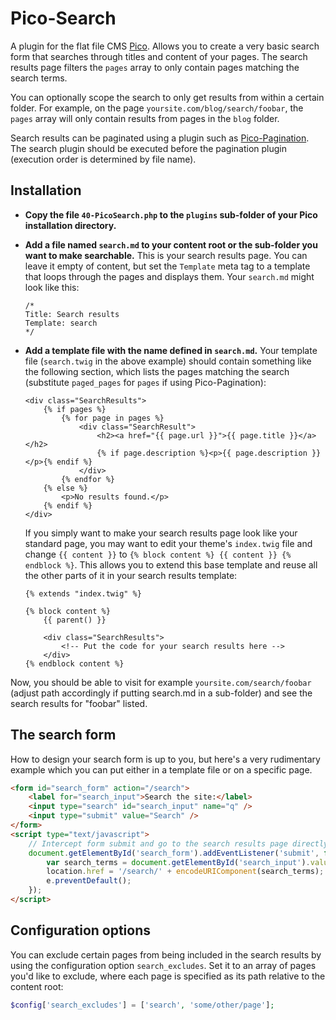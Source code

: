 # Pico-Search

A plugin for the flat file CMS [Pico](https://github.com/picocms/Pico). Allows you to create a very basic search form
that searches through titles and content of your pages. The search results page filters the `pages` array to only
contain pages matching the search terms.

You can optionally scope the search to only get results from within a certain folder. For example, on the page
`yoursite.com/blog/search/foobar`, the `pages` array will only contain results from pages in the `blog` folder.

Search results can be paginated using a plugin such as [Pico-Pagination](https://github.com/rewdy/Pico-Pagination).
The search plugin should be executed before the pagination plugin (execution order is determined by file name).

## Installation

* **Copy the file `40-PicoSearch.php` to the `plugins` sub-folder of your Pico installation directory.**
* **Add a file named `search.md` to your content root or the sub-folder you want to make searchable.**
  This is your search results page. You can leave it empty of content, but set the `Template` meta tag to a template
  that loops through the pages and displays them. Your `search.md` might look like this:
  
  ```
  /*
  Title: Search results
  Template: search
  */
  ```
* **Add a template file with the name defined in `search.md`.**
  Your template file (`search.twig` in the above example) should contain something like the following section, which
  lists the pages matching the search (substitute `paged_pages` for `pages` if using Pico-Pagination):
  
  ```twig
  <div class="SearchResults">
      {% if pages %}
          {% for page in pages %}
              <div class="SearchResult">
                  <h2><a href="{{ page.url }}">{{ page.title }}</a></h2>
                  {% if page.description %}<p>{{ page.description }}</p>{% endif %}
              </div>
          {% endfor %}
      {% else %}
          <p>No results found.</p>
      {% endif %}
  </div>
  ```

  If you simply want to make your search results page look like your standard page, you may want to edit your theme's `index.twig` file and change `{{ content }}` to `{% block content %} {{ content }} {% endblock %}`. This allows you to extend this base template and reuse all the other parts of it in your search results template:

  ```twig
  {% extends "index.twig" %}
  
  {% block content %}
      {{ parent() }}
      
      <div class="SearchResults">
          <!-- Put the code for your search results here -->
      </div>
  {% endblock content %}
  ```

Now, you should be able to visit for example `yoursite.com/search/foobar` (adjust path accordingly if putting search.md
in a sub-folder) and see the search results for "foobar" listed.

## The search form

How to design your search form is up to you, but here's a very rudimentary example which you can put either in a
template file or on a specific page.

```html
<form id="search_form" action="/search">
    <label for="search_input">Search the site:</label>
    <input type="search" id="search_input" name="q" />
    <input type="submit" value="Search" />
</form>
<script type="text/javascript">
    // Intercept form submit and go to the search results page directly, avoiding a redirect
    document.getElementById('search_form').addEventListener('submit', function (e) {
        var search_terms = document.getElementById('search_input').value;
        location.href = '/search/' + encodeURIComponent(search_terms);
        e.preventDefault();
    });
</script>
```

## Configuration options

You can exclude certain pages from being included in the search results by using the configuration option `search_excludes`.
Set it to an array of pages you'd like to exclude, where each page is specified as its path relative to the content root:

```php
$config['search_excludes'] = ['search', 'some/other/page'];
```
